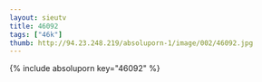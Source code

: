 ```yaml
--- 
layout: sieutv
title: 46092
tags: ["46k"]
thumb: http://94.23.248.219/absoluporn-1/image/002/46092.jpg
---
```

{% include absoluporn key="46092" %} 
